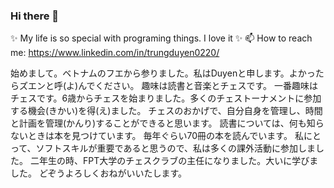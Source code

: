 ### Hi there 👋
✨ My life is so special with programing things. I love it ✨
📫 How to reach me: https://www.linkedin.com/in/trungduyen0220/

始めまして。ベトナムのフエから参りました。私はDuyenと申します。よかったらズエンと呼(よ)んでください。
趣味は読書と音楽とチェスです。
一番趣味はチェスです。6歳からチェスを始まりました。多くのチェストーナメントに参加する機会(きかい)を得(え)ました。 チェスのおかげで、自分自身を管理し、時間と計画を管理(かんり)することができると思います。
読書については、何も知らないときは本を見つけています。 毎年ぐらい70冊の本を読んでいます。
私にとって、ソフトスキルが重要であると思うので、私は多くの課外活動に参加しました。  二年生の時、FPT大学のチェスクラブの主任になりました。大いに学びました。
どぞうよろしくおねがいいたします。


<!--
**trungduyen0220/trungduyen0220** is a ✨ _special_ ✨ repository because its `README.md` (this file) appears on your GitHub profile.

Here are some ideas to get you started:

- 🔭 I’m currently working on ...
- 🌱 I’m currently learning ...
- 👯 I’m looking to collaborate on ...
- 🤔 I’m looking for help with ...
- 💬 Ask me about ...
- 📫 How to reach me: ...
- 😄 Pronouns: ...
- ⚡ Fun fact: ...
-->
